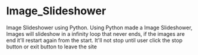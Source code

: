 # Image_Slideshower
Image Slideshower using Python. Using Python made a Image Slideshower, Images will  slideshow in a infinity loop that never ends, if the images are end it'll restart again from the start. It'll not stop until user click the stop button or exit button to leave the site
